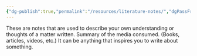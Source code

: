 ```yaml
---
{"dg-publish":true,"permalink":"/resources/literature-notes/","dgPassFrontmatter":true,"noteIcon":"3","created":"2023-11-14T21:08:33.969+05:30","updated":"2023-12-12T23:35:00.320+05:30"}
---
```


These are notes that are used to describe your own understanding or thoughts of a matter written. Summary of the media consumed. (Books, articles,  videos, etc.) It can be anything that inspires you to write about something.